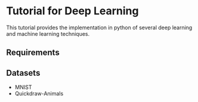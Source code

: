 # Tutorial for Deep Learning
This tutorial provides the implementation in python of several deep learning and machine learning techniques.

## Requirements

## Datasets

- MNIST
- Quickdraw-Animals